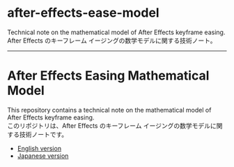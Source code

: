# after-effects-ease-model
Technical note on the mathematical model of After Effects keyframe easing.  
After Effects のキーフレーム イージングの数学モデルに関する技術ノート。

---

# After Effects Easing Mathematical Model
This repository contains a technical note on the mathematical model of After Effects keyframe easing.  
このリポジトリは、After Effects のキーフレーム イージングの数学モデルに関する技術ノートです。

- [English version](ease-model_en.md)
- [Japanese version](ease-model_jp.md)
